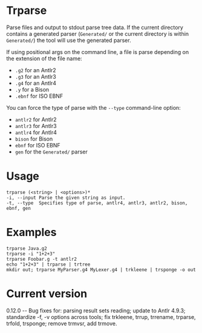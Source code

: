 # Trparse

Parse files and output to stdout parse tree data.
If the current directory contains a generated parser
(`Generated/` or the current directory is within `Generated/`)
the tool will use the generated parser.

If using positional args on the command line, a file is parse
depending on the extension of the file name:

* `.g2` for an Antlr2
* `.g3` for an Antlr3
* `.g4` for an Antlr4
* `.y` for a Bison
* `.ebnf` for ISO EBNF

You can force the type of parse with
the `--type` command-line option:

* `antlr2` for Antlr2
* `antlr3` for Antlr3
* `antlr4` for Antlr4
* `bison` for Bison
* `ebnf` for ISO EBNF
* `gen` for the `Generated/` parser

# Usage
    
    trparse (<string> | <options>)*
    -i, --input Parse the given string as input.
    -t, --type  Specifies type of parse, antlr4, antlr3, antlr2, bison, ebnf, gen 

# Examples

    trparse Java.g2
    trparse -i "1+2+3"
    trparse Foobar.g -t antlr2
    echo "1+2+3" | trparse | trtree
    mkdir out; trparse MyParser.g4 MyLexer.g4 | trkleene | trsponge -o out

# Current version

0.12.0 -- Bug fixes for: parsing result sets reading; update to Antlr 4.9.3; standardize -f, -v options across tools; fix trkleene, trrup, trrename, trparse, trfold, trsponge; remove trmvsr, add trmove.
